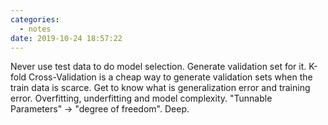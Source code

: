 ```yaml
---
categories:
  - notes
date: 2019-10-24 18:57:22
---
```


Never use test data to do model selection. Generate validation set for it.
K-fold Cross-Validation is a cheap way to generate validation sets when the train data is scarce.
Get to know what is generalization error and training error. Overfitting, underfitting and model complexity. "Tunnable Parameters" -> "degree of freedom". Deep.
